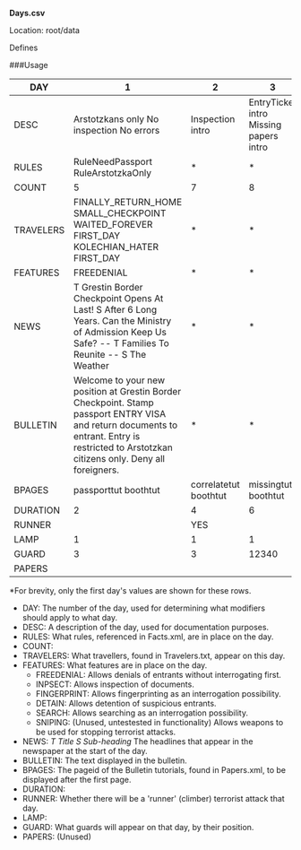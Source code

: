 **Days.csv**

Location: root/data

Defines 

###Usage

| DAY       | 1                                                                                                                                                                                                                              | 2                        | 3                                             | 4                                                       | 5            | 6                                      | 7                               | 8                     | 9     | 10            | 100      |
|-----------|--------------------------------------------------------------------------------------------------------------------------------------------------------------------------------------------------------------------------------|--------------------------|-----------------------------------------------|---------------------------------------------------------|--------------|----------------------------------------|---------------------------------|-----------------------|-------|---------------|----------|
| DESC      | Arstotzkans   only      No inspection      No errors                                                                                                                                                                           | Inspection   intro       | EntryTicket   intro      Missing papers intro | EntryPermit/IdCard   intro      Fingerprint intro       | Detain intro | WorkPermit   intro      Suicide bomber | Search   intro      Bribe intro | Forgery   intro       |       | Sniping intro | Test day |
| RULES     | RuleNeedPassport      RuleArstotzkaOnly                                                                                                                                                                                        | *                        | *                                             | *                                                       | *            | *                                      | *                               | *                     | *     | *             | *        |
| COUNT     | 5                                                                                                                                                                                                                              | 7                        | 8                                             | 9                                                       | 9            | 100                                    | 9                               | 9                     | 8     | 8             | 8        |
| TRAVELERS | FINALLY_RETURN_HOME      SMALL_CHECKPOINT      WAITED_FOREVER      FIRST_DAY      KOLECHIAN_HATER      FIRST_DAY                                                                                                               | *                        | *                                             | *                                                       | *            | *                                      | *                               | *                     | *     | *             | *        |
| FEATURES  | FREEDENIAL                                                                                                                                                                                                                     | *                        | *                                             | *                                                       | *            | *                                      | *                               | *                     | *     | *             | *        |
| NEWS      | T   Grestin Border Checkpoint Opens At Last!      S After 6 Long Years. Can the Ministry of Admission Keep Us Safe?      --      T Families To Reunite      --      S The Weather                                              | *                        | *                                             | *                                                       | *            | *                                      | *                               | *                     | *     | *             | *        |
| BULLETIN  | Welcome   to your new position at Grestin Border Checkpoint.            Stamp passport ENTRY VISA and return documents to entrant.            Entry is restricted to Arstotzkan citizens only.            Deny all foreigners. | *                        | *                                             | *                                                       | *            | *                                      | *                               | *                     | *     | *             | *        |
| BPAGES   | passporttut boothtut                                                                                                                                                                                                           | correlatetut boothtut    | missingtut boothtut                           | boothtut                                                | boothtut     |                                        | ruletut                         |                       |       |               |          |
| DURATION  | 2                                                                                                                                                                                                                              | 4                        | 6                                             | 7                                                       | 7            | 7                                      | 7                               | 7                     | 5     | 5             | 500      |
| RUNNER    |                                                                                                                                                                                                                                | YES                      |                                               |                                                         |              |                                        |                                 |                       |       |               |          |
| LAMP      | 1                                                                                                                                                                                                                              | 1                        | 1                                             | 1                                                       | 1            | 1                                      | 1                               | 1                     | 1     | 1             | 1        |
| GUARD     | 3                                                                                                                                                                                                                              | 3                        | 12340                                         | 12340                                                   | 12340        | 12340                                  | 12340                           | 12340                 | 12340 | 12340         | 12340    |
| PAPERS    |                                                                                                                                                                                                                                |                          |                                               |                                                         |              |                                        |                                 |                       |       |               |          |

*For brevity, only the first day's values are shown for these rows.

* DAY: The number of the day, used for determining what modifiers should apply to what day.
* DESC: A description of the day, used for documentation purposes.
* RULES: What rules, referenced in Facts.xml, are in place on the day.
* COUNT: 
* TRAVELERS: What travellers, found in Travelers.txt, appear on this day.
* FEATURES: What features are in place on the day.
  * FREEDENIAL: Allows denials of entrants without interrogating first.
  * INPSECT: Allows inspection of documents.
  * FINGERPRINT: Allows fingerprinting as an interrogation possibility.
  * DETAIN: Allows detention of suspicious entrants.
  * SEARCH: Allows searching as an interrogation possibility.
  * SNIPING: (Unused, untestested in functionality) Allows weapons to be used for stopping terrorist attacks.
* NEWS: *T Title S Sub-heading* The headlines that appear in the newspaper at the start of the day.
* BULLETIN: The text displayed in the bulletin.
* BPAGES: The pageid of the Bulletin tutorials, found in Papers.xml, to be displayed after the first page.
* DURATION:
* RUNNER: Whether there will be a 'runner' (climber) terrorist attack that day.
* LAMP:
* GUARD: What guards will appear on that day, by their position.
* PAPERS: (Unused)
